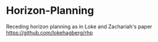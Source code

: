 # Horizon-Planning
Receding horizon planning as in Loke and Zachariah's paper
https://github.com/lokehagberg/rhp
